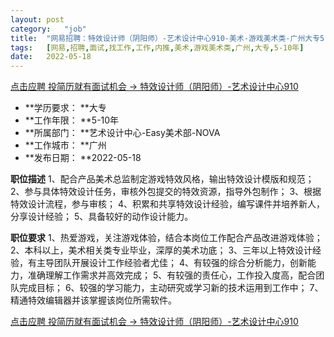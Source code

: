 ```yaml
---
layout:	post
category:	"job"
title:	"网易招聘：特效设计师（阴阳师）-艺术设计中心910-美术-游戏美术类-广州大专5-10年"
tags:	[网易,招聘,面试,找工作,工作,内推,美术,游戏美术类,广州,大专,5-10年]
date:	2022-05-18
---
```


[点击应聘 投简历就有面试机会 -> 特效设计师（阴阳师）-艺术设计中心910](http://mobile.bole.netease.com/bole/boleDetail?id=32149&employeeId=346f03c3cda5f04c&key=all)



- **学历要求： **大专
- **工作年限： **5-10年
- **所属部门： **艺术设计中心-Easy美术部-NOVA
- **工作城市： **广州
- **发布日期： **2022-05-18



**职位描述**
1、配合产品美术总监制定游戏特效风格，输出特效设计模版和规范；
2、参与具体特效设计任务，审核外包提交的特效资源，指导外包制作；
3、根据特效设计流程，参与审核；
4、积累和共享特效设计经验，编写课件并培养新人，分享设计经验；
5、具备较好的动作设计能力。



**职位要求**
1、热爱游戏，关注游戏体验，结合本岗位工作配合产品改进游戏体验；
2、本科以上，美术相关类专业毕业，深厚的美术功底；
3、三年以上特效设计经验，有主导团队开展设计工作经验者尤佳；
4、有较强的综合分析能力，创新能力，准确理解工作需求并高效完成；
5、有较强的责任心，工作投入度高，配合团队完成目标；
6、较强的学习能力，主动研究或学习新的技术运用到工作中；
7、精通特效编辑器并该掌握该岗位所需软件。



[点击应聘 投简历就有面试机会 -> 特效设计师（阴阳师）-艺术设计中心910](http://mobile.bole.netease.com/bole/boleDetail?id=32149&employeeId=346f03c3cda5f04c&key=all)